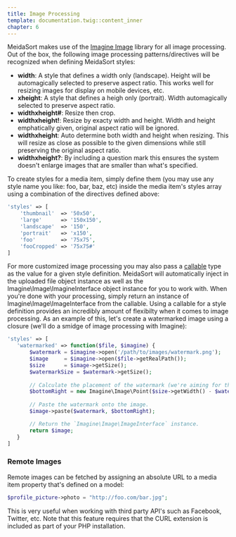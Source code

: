 ```yaml
---
title: Image Processing
template: documentation.twig::content_inner
chapter: 6
---
```

MeidaSort makes use of the [Imagine Image](https://packagist.org/packages/imagine/imagine) library for all image processing.  Out of the box, the following image processing patterns/directives will be recognized when defining MeidaSort styles:

* **width**: A style that defines a width only (landscape).  Height will be automagically selected to preserve aspect ratio.  This works well for resizing
    images for display on mobile devices, etc.
* **xheight**: A style that defines a heigh only (portrait).  Width automagically selected to preserve aspect ratio.
* **widthxheight#**: Resize then crop.
* **widthxheight!**: Resize by exacty width and height.  Width and height emphatically given, original aspect ratio will be ignored.
* **widthxheight**: Auto determine both width and height when resizing.  This will resize as close as possible to the given dimensions while still preserving the original aspect ratio.
* **widthxheight?**: By including a question mark this ensures the system doesn't enlarge images that are smaller than what's specified.

To create styles for a media item, simply define them (you may use any style name you like: foo, bar, baz, etc) inside the media item's styles array using a combination of the directives defined above:

````php
'styles' => [
    'thumbnail'  => '50x50',
    'large'      => '150x150',
    'landscape'  => '150',
    'portrait'   => 'x150',
    'foo'        => '75x75',
    'fooCropped' => '75x75#'
]
````

For more customized image processing you may also pass a [callable](http://php.net/manual/en/language.types.callable.php) type as the value for a given style definition.  MeidaSort will automatically inject in the uploaded file object instance as well as the Imagine\Image\ImagineInterface object instance for you to work with.  When you're done with your processing, simply return an instance of Imagine\Image\ImageInterface from the callable.  Using a callable for a style definition provides an incredibly amount of flexibilty when it comes to image processing. As an example of this, let's create a watermarked image using a closure (we'll do a smidge of image processing with Imagine):

 ````php
'styles' => [
    'watermarked' => function($file, $imagine) {
        $watermark = $imagine->open('/path/to/images/watermark.png');   // Create an instance of ImageInterface for the watermark image.
        $image     = $imagine->open($file->getRealPath());              // Create an instance of ImageInterface for the uploaded image.
        $size      = $image->getSize();                                 // Get the size of the uploaded image.
        $watermarkSize = $watermark->getSize();                         // Get the size of the watermark image.
        
        // Calculate the placement of the watermark (we're aiming for the bottom right corner here).
        $bottomRight = new Imagine\Image\Point($size->getWidth() - $watermarkSize->getWidth(), $size->getHeight() - $watermarkSize->getHeight());
        
        // Paste the watermark onto the image.
        $image->paste($watermark, $bottomRight);

        // Return the `Imagine\Image\ImageInterface` instance.
        return $image;
    }
]
```` 

### Remote Images

Remote images can be fetched by assigning an absolute URL to a media item property that's defined on a model: 

```php 
$profile_picture->photo = "http://foo.com/bar.jpg"; 
```

This is very useful when working with third party API's such as Facebook, Twitter, etc.  Note that this feature requires that the CURL extension is included as part of your PHP installation.